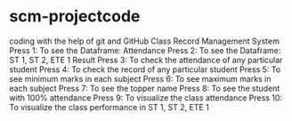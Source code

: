 # scm-projectcode
coding with the help of git and GitHub
Class Record Management System
Press 1: To see the Dataframe: Attendance
Press 2: To see the Dataframe: ST 1, ST 2, ETE 1 Result
Press 3: To check the attendance of any particular student
Press 4: To check the record of any particular student
Press 5: To see minimum marks in each subject
Press 6: To see maximum marks in each subject
Press 7: To see the topper name
Press 8: To see the student with 100% attendance
Press 9: To visualize the class attendance
Press 10: To visualize the class performance in ST 1, ST 2, ETE 1

